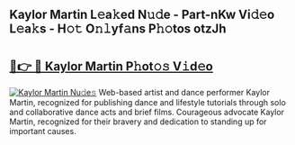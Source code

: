 ## Kaylor Martin L𝚎a𝚔ed N𝚞𝚍e - Part-nKw Vi𝚍𝚎o L𝚎a𝚔s - H𝚘𝚝 O𝚗𝚕yf𝚊ns P𝚑𝚘tos otzJh

# <h2><a href="http://kfey3c.oniu.top/?m=Kaylor+Martin">🔗👉 🔴 Kaylor Martin P𝚑ot𝚘𝚜 V𝚒d𝚎o</a></h2>

[![Kaylor Martin Nu𝚍e𝚜](https://i.imgur.com/0qMVB7G.gif)](http://kfey3c.oniu.top/?m=Kaylor+Martin)
Web-based artist and dance performer Kaylor Martin, recognized for publishing dance and lifestyle tutorials through solo and collaborative dance acts and brief films. Courageous advocate Kaylor Martin, recognized for their bravery and dedication to standing up for important causes.  
